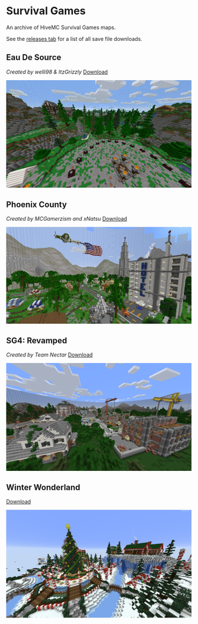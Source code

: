 # Survival Games

An archive of HiveMC Survival Games maps.

See the [releases tab](https://github.com/Nixinova/HiveMC/tags) for a list of all save file downloads.

## Eau De Source
*Created by welli98 & ItzGrizzly*
[Download](https://github.com/Nixinova/HiveMC/releases/tag/eau-de-source)

<img src="eau-de-source/screenshot.png" width="500px">

## Phoenix County
*Created by MCGamerzism and xNatsu*
[Download](https://github.com/Nixinova/HiveMC/releases/tag/phoenix-county)

<img src="phoenix-county/screenshot.png" width="500px">

## SG4: Revamped
*Created by Team Nectar*
[Download](https://github.com/Nixinova/HiveMC/releases/tag/sg4-revamped)

<img src="sg4-revamped/screenshot.png" width="500px">

## Winter Wonderland
[Download](https://github.com/Nixinova/HiveMC/releases/tag/winter-wonderland)

<img src="winter-wonderland/screenshot.png" width="500px">
